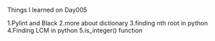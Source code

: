 Things I learned on Day005

1.Pylint and Black
2.more about dictionary
3.finding nth root in python
4.Finding LCM in python
5.is_integer() function